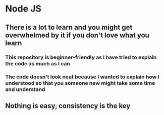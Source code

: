 # Node JS

## There is a lot to learn and you might get overwhelmed by it if you don't love what you learn

### This repository is beginner-friendly as I have tried to explain the code as much as I can 
### The code doesn't look neat because I wanted to explain how I understood so that you someone new might take some time and understand


## Nothing is easy, consistency is the key

